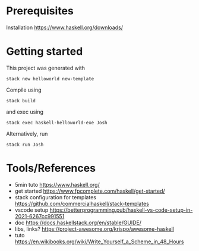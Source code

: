 # Prerequisites

Installation https://www.haskell.org/downloads/

# Getting started

This project was generated with

```
stack new helloworld new-template
```

Compile using

```
stack build
```

and exec using

```
stack exec haskell-helloworld-exe Josh
```

Alternatively, run

```
stack run Josh
```

# Tools/References

- 5min tuto https://www.haskell.org/
- get started https://www.fpcomplete.com/haskell/get-started/
- stack configuration for templates https://github.com/commercialhaskell/stack-templates
- vscode setup https://betterprogramming.pub/haskell-vs-code-setup-in-2021-6267cc991551
- doc https://docs.haskellstack.org/en/stable/GUIDE/
- libs, links? https://project-awesome.org/krispo/awesome-haskell
- tuto https://en.wikibooks.org/wiki/Write_Yourself_a_Scheme_in_48_Hours
